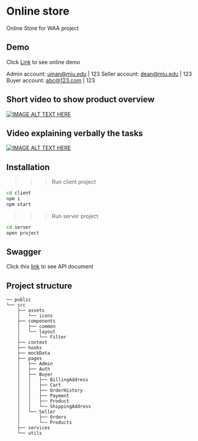 
# Online store
Online Store for WAA project

## Demo

Click [Link](https://zealous-mushroom-0042a8d1e.5.azurestaticapps.net/) to see online demo

Admin account: uinan@miu.edu | 123
Seller account: dean@miu.edu | 123
Buyer account: abc@123.com | 123


## Short video to show product overview
[![IMAGE ALT TEXT HERE](https://img.youtube.com/vi/w4TOjGfZYXw/0.jpg)](https://www.youtube.com/watch?v=w4TOjGfZYXw)

## Video explaining verbally the tasks
[![IMAGE ALT TEXT HERE](https://img.youtube.com/vi/d2bodg2xvI0/0.jpg)](https://www.youtube.com/watch?v=d2bodg2xvI0)

## Installation

 >>> Run client project

 ```bash
 cd client
 npm i
 npm start
 ```

 >>> Run server project

 ```bash
 cd server
 open project
 ```

## Swagger 
Click this [link](https://mini-online-market-bngbdjhuand6cscg.westus-01.azurewebsites.net/swagger-ui/index.html#/) to see API document

## Project structure
```
── public
└── src
    ├── assets
    │   └── icons
    ├── components
    │   ├── common
    │   └── layout
    │       └── Filter
    ├── context
    ├── hooks
    ├── mockData
    ├── pages
    │   ├── Admin
    │   ├── Auth
    │   ├── Buyer
    │   │   ├── BillingAddress
    │   │   ├── Cart
    │   │   ├── OrderHistory
    │   │   ├── Payment
    │   │   ├── Product
    │   │   └── ShippingAddress
    │   └── Seller
    │       ├── Orders
    │       └── Products
    ├── services
    └── utils
```
